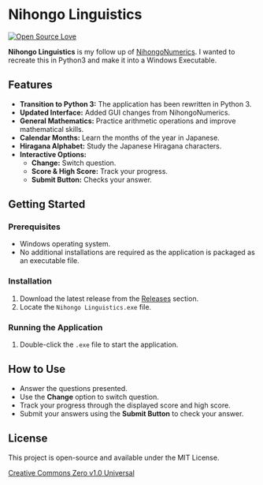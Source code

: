 # Nihongo Linguistics
[![Open Source Love](https://badges.frapsoft.com/os/v2/open-source.svg?v=103)](https://github.com/ellerbrock/open-source-badges/)


**Nihongo Linguistics** is my follow up of [NihongoNumerics](https://github.com/Fantonos/NihongoNumerics). I wanted to recreate this in Python3 and make it into a Windows Executable.


## Features
- **Transition to Python 3:** The application has been rewritten in Python 3.
- **Updated Interface:** Added GUI changes from NihongoNumerics.
- **General Mathematics:** Practice arithmetic operations and improve mathematical skills.
- **Calendar Months:** Learn the months of the year in Japanese.
- **Hiragana Alphabet:** Study the Japanese Hiragana characters.
- **Interactive Options:**
  - **Change:** Switch question.
  - **Score & High Score:** Track your progress.
  - **Submit Button:** Checks your answer.


## Getting Started


### Prerequisites
- Windows operating system.
- No additional installations are required as the application is packaged as an executable file.


### Installation
1. Download the latest release from the [Releases](https://github.com/Fantonos/NihongoLinguistics/releases) section.
2. Locate the `Nihongo Linguistics.exe` file.


### Running the Application
1. Double-click the `.exe` file to start the application.


## How to Use
- Answer the questions presented.
- Use the **Change** option to switch question.
- Track your progress through the displayed score and high score.
- Submit your answers using the **Submit Button** to check your answer.


## License

This project is open-source and available under the MIT License.

[Creative Commons Zero v1.0 Universal](https://creativecommons.org/publicdomain/zero/1.0/)


